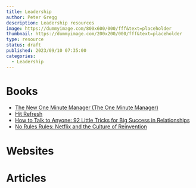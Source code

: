 ```yaml
---
title: Leadership
author: Peter Gregg
description: Leadership resources
image: https://dummyimage.com/800x600/000/fff&text=placeholder
thumbnail: https://dummyimage.com/200x200/000/fff&text=placeholder
type: resource
status: draft
published: 2023/09/10 07:35:00
categories: 
  - Leadership
---
```


# Books
- [The New One Minute Manager (The One Minute Manager)](https://amzn.eu/d/2KHNB4n)
- [Hit Refresh](https://amzn.eu/d/gDftUr5)
- [How to Talk to Anyone: 92 Little Tricks for Big Success in Relationships](https://amzn.eu/d/a9izGIf)
- [No Rules Rules: Netflix and the Culture of Reinvention](https://www.amazon.co.uk/dp/B083ZJGMT2?ref_=cm_sw_r_apann_dp_X43XBAQ4GFTTV5YV79BD)

# Websites

# Articles
